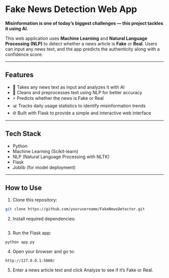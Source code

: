 # Fake News Detection Web App

**Misinformation is one of today’s biggest challenges — this project tackles it using AI.**  

This web application uses **Machine Learning** and **Natural Language Processing (NLP)** to detect whether a news article is **Fake** or **Real**. Users can input any news text, and the app predicts the authenticity along with a confidence score.  

---

## Features

- 📰 Takes any news text as input and analyzes it with AI  
- 🧹 Cleans and preprocesses text using NLP for better accuracy  
- ⚡ Predicts whether the news is Fake or Real  
- 📊 Tracks daily usage statistics to identify misinformation trends  
- 🌐 Built with Flask to provide a simple and interactive web interface  

---

## Tech Stack

- Python  
- Machine Learning (Scikit-learn)  
- NLP (Natural Language Processing with NLTK)  
- Flask  
- Joblib (for model deployment)  

---

## How to Use

1. Clone this repository:  
```bash
git clone https://github.com/yourusername/FakeNewsDetector.git
```

 2. Install required dependencies:

```pip install -r requirements.txt
```

 3. Run the Flask app:
```
python app.py
```
 4. Open your browser and go to:
```
http://127.0.0.1:5000/
```
 5. Enter a news article text and click Analyze to see if it’s Fake or Real.



